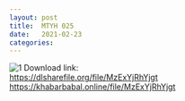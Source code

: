```yaml
---
layout: post
title:  MTYH 025
date:   2021-02-23
categories: 
---
```


![1](/IMAGES/MTYH.jpg)
Download link:     
https://dlsharefile.org/file/MzExYjRhYjgt    
https://khabarbabal.online/file/MzExYjRhYjgt  
